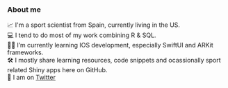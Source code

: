 
### About me

📈 I'm a sport scientist from Spain, currently living in the US.  
💻 I tend to do most of my work combining R & SQL.  
🤳🏻 I’m currently learning IOS development, especially SwiftUI and ARKit frameworks.  
🛠 I mostly share learning resources, code snippets and ocassionally sport related Shiny apps here on GitHub.  
💬 I am on [Twitter](https://twitter.com/jfernandez__)  

